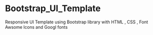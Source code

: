 # Bootstrap_UI_Template
Responsive UI Template  using Bootstrap library with HTML , CSS  , Font Awsome Icons and Googl fonts
